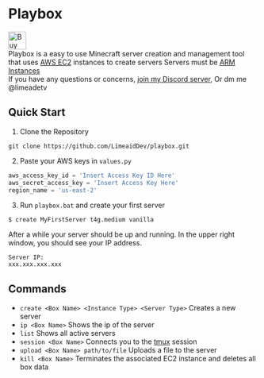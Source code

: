 # Playbox
<a href='https://ko-fi.com/X8X3XQ995' target='_blank'><img height='36' style='border:0px;height:36px;' src='https://storage.ko-fi.com/cdn/kofi4.png?v=3' border='0' alt='Buy Me a Coffee at ko-fi.com' /></a><br>
Playbox is a easy to use Minecraft server creation and management tool that uses <a href="https://docs.aws.amazon.com/AWSEC2/latest/UserGuide/concepts.html">AWS EC2</a> instances to create servers
Servers must be <a href='https://aws.amazon.com/ec2/graviton/'>ARM Instances</a><br>
If you have any questions or concerns, <a href='https://discord.gg/MZWav7eVQb'>join my Discord server</a>, Or dm me @limeadetv

## Quick Start
1. Clone the Repository
```
git clone https://github.com/LimeaidDev/playbox.git
```
2. Paste your AWS keys in `values.py`
```py
aws_access_key_id = 'Insert Access Key ID Here'
aws_secret_access_key = 'Insert Access Key Here'
region_name = 'us-east-2'
```
3. Run `playbox.bat` and create your first server
```
$ create MyFirstServer t4g.medium vanilla
```
After a while your server should be up and running. In the upper right window, you should see your IP address.
```
Server IP:
xxx.xxx.xxx.xxx
```
## Commands
* `create <Box Name> <Instance Type> <Server Type>` Creates a new server
* `ip <Box Name>` Shows the ip of the server
* `list` Shows all active servers
* `session <Box Name>` Connects you to the <a href="https://www.howtogeek.com/671422/how-to-use-tmux-on-linux-and-why-its-better-than-screen/">tmux</a> session
* `upload <Box Name> path/to/file` Uploads a file to the server
* `kill <Box Name>` Terminates the associated EC2 instance and deletes all box data
